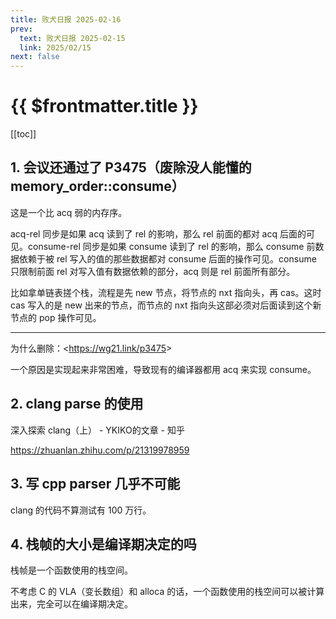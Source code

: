 ```yaml
---
title: 败犬日报 2025-02-16
prev:
  text: 败犬日报 2025-02-15
  link: 2025/02/15
next: false
---
```


# {{ $frontmatter.title }}

[[toc]]

## 1. 会议还通过了 P3475（废除没人能懂的 memory_order::consume）

这是一个比 acq 弱的内存序。

acq-rel 同步是如果 acq 读到了 rel 的影响，那么 rel 前面的都对 acq 后面的可见。consume-rel 同步是如果 consume 读到了 rel 的影响，那么 consume 前数据依赖于被 rel 写入的值的那些数据都对 consume 后面的操作可见。consume 只限制前面 rel 对写入值有数据依赖的部分，acq 则是 rel 前面所有部分。

比如拿单链表搓个栈，流程是先 new 节点，将节点的 nxt 指向头，再 cas。这时 cas 写入的是 new 出来的节点，而节点的 nxt 指向头这部必须对后面读到这个新节点的 pop 操作可见。

***

为什么删除：<<https://wg21.link/p3475>>

一个原因是实现起来非常困难，导致现有的编译器都用 acq 来实现 consume。

## 2. clang parse 的使用

深入探索 clang（上） - YKIKO的文章 - 知乎

<https://zhuanlan.zhihu.com/p/21319978959>

## 3. 写 cpp parser 几乎不可能

clang 的代码不算测试有 100 万行。

## 4. 栈帧的大小是编译期决定的吗

栈帧是一个函数使用的栈空间。

不考虑 C 的 VLA（变长数组）和 alloca 的话，一个函数使用的栈空间可以被计算出来，完全可以在编译期决定。
